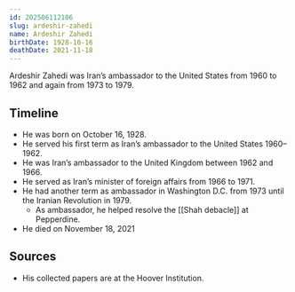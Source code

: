 ```yaml
---
id: 202506112106
slug: ardeshir-zahedi
name: Ardeshir Zahedi
birthDate: 1928-10-16
deathDate: 2021-11-18
---
```

Ardeshir Zahedi was Iran’s ambassador to the United States from 1960 to 1962 and again from 1973 to 1979.

## Timeline
- He was born on October 16, 1928.
- He served his first term as Iran’s ambassador to the United States 1960–1962.
- He was Iran’s ambassador to the United Kingdom between 1962 and 1966.
- He served as Iran’s minister of foreign affairs from 1966 to 1971.
- He had another term as ambassador in Washington D.C. from 1973 until the Iranian Revolution in 1979.
	- As ambassador, he helped resolve the [[Shah debacle]] at Pepperdine.
- He died on November 18, 2021

## Sources
- His collected papers are at the Hoover Institution.